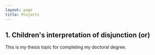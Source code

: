 ```yaml
---
layout: page
title: Projects
---
```


<h2> 1. Children's interpretation of disjunction (or) </h2> 

This is my thesis topic for completing my doctoral degree. 
